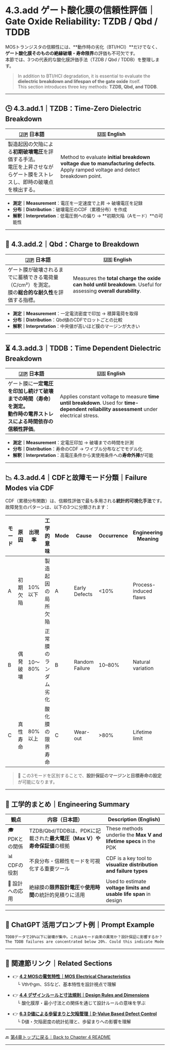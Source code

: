# 4.3.add ゲート酸化膜の信頼性評価｜Gate Oxide Reliability: TZDB / Qbd / TDDB

MOSトランジスタの信頼性には、**動作時の劣化（BTI/HCI）**だけでなく、  
**ゲート酸化膜そのものの絶縁破壊・寿命限界**の評価も不可欠です。  
本節では、3つの代表的な酸化膜評価手法（TZDB / Qbd / TDDB）を整理します。

> In addition to BTI/HCI degradation, it is essential to evaluate the **dielectric breakdown and lifespan of the gate oxide** itself.  
> This section introduces three key methods: **TZDB, Qbd, and TDDB**.

---

## 🕒 4.3.add.1｜TZDB：Time-Zero Dielectric Breakdown

| 🇯🇵 日本語 | 🇺🇸 English |
|----------|-------------|
| 製造起因の欠陥による**初期破壊電圧**を評価する手法。<br>電圧を上昇させながらゲート膜をストレスし、即時の破壊点を検出する。 | Method to evaluate **initial breakdown voltage due to manufacturing defects**. Apply ramped voltage and detect breakdown point. |

- **測定｜Measurement**：電圧を一定速度で上昇 → 破壊電圧を記録  
- **分布｜Distribution**：破壊電圧のCDF（累積分布）を作成  
- **解釈｜Interpretation**：低電圧側への偏り → **初期欠陥（Aモード）**の可能性

---

## 🔋 4.3.add.2｜Qbd：Charge to Breakdown

| 🇯🇵 日本語 | 🇺🇸 English |
|----------|-------------|
| ゲート膜が破壊されるまでに蓄積できる電荷量（C/cm²）を測定。<br>膜の**総合的な耐久性**を評価する指標。 | Measures the **total charge the oxide can hold until breakdown**. Useful for assessing **overall durability**. |

- **測定｜Measurement**：一定電流密度で印加 → 積算電荷を取得  
- **分布｜Distribution**：Qbd値のCDFでロットごとの比較  
- **解釈｜Interpretation**：中央値が高いほど膜のマージンが大きい

---

## ⏳ 4.3.add.3｜TDDB：Time Dependent Dielectric Breakdown

| 🇯🇵 日本語 | 🇺🇸 English |
|----------|-------------|
| ゲート膜に**一定電圧を印加し続けて破壊までの時間（寿命）**を測定。<br>動作時の電界ストレスによる**時間依存の信頼性評価**。 | Applies constant voltage to measure **time until breakdown**. Used for **time-dependent reliability assessment** under electrical stress. |

- **測定｜Measurement**：定電圧印加 → 破壊までの時間を計測  
- **分布｜Distribution**：寿命のCDF → ワイブル分布などでモデル化  
- **解釈｜Interpretation**：高電圧条件から実使用条件への**寿命外挿**が可能

---

## 📉 4.3.add.4｜CDFと故障モード分類｜Failure Modes via CDF

CDF（累積分布関数）は、信頼性評価で最も多用される**統計的可視化手法**です。  
故障発生のパターンは、以下の3つに分類されます：

| モード | 原因 | 出現率 | 工学的意味 | Mode | Cause | Occurrence | Engineering Meaning |
|--------|------|--------|-------------|------|--------|-------------|----------------------|
| A      | 初期欠陥 | 10%以下 | 製造起因の局所欠陥 | A | Early Defects | <10% | Process-induced flaws |
| B      | 偶発破壊 | 10〜80% | 正常膜のランダム劣化 | B | Random Failure | 10–80% | Natural variation |
| C      | 真性寿命 | 80%以上 | 酸化膜の限界寿命 | C | Wear-out | >80% | Lifetime limit |

> 📌 この3モードを区別することで、**設計保証のマージンと目標寿命の設定**が可能になります。

---

## 🧠 工学的まとめ｜Engineering Summary

| 観点 | 内容（日本語） | Description (English) |
|------|------------------|------------------------|
| 🎓 PDKとの関係 | TZDB/Qbd/TDDBは、PDKに記載された**最大電圧（Max V）や寿命保証値**の根拠 | These methods underlie the **Max V and lifetime specs** in the PDK |
| 📊 CDFの役割 | 不良分布・信頼性モードを可視化する重要ツール | CDF is a key tool to **visualize distribution and failure types** |
| 📐 設計への応用 | 絶縁膜の**限界設計電圧**や**使用時間**の統計的見積りに活用 | Used to estimate **voltage limits and usable life span** in design |

---

## 💬 ChatGPT 活用プロンプト例｜Prompt Example

```markdown
TDDBデータで20%以下に破壊が集中。これはAモード由来の異常か？設計保証に影響するか？
The TDDB failures are concentrated below 20%. Could this indicate Mode A defects? Does it impact design qualification?
```

---

## 🔗 関連節リンク｜Related Sections

- 👉 [**4.2 MOSの電気特性｜MOS Electrical Characteristics**](4.2_mos_characteristics.md)  
 └ Vthやgm、SSなど、基本特性を設計視点で理解

- 👉 [**4.4 デザインルールと寸法規則｜Design Rules and Dimensions**](4.4_design_rules.md)  
 └ 酸化膜厚・最小寸法との関係を通じて設計ルールの意味を学ぶ

- 👉 [**6.3 D値による歩留まりと欠陥管理｜D-Value Based Defect Control**](../chapter6_test_and_package/6.3_failure_analysis.md)  
 └ D値・欠陥密度の統計処理と、歩留まりへの影響を理解

---

🔙 [第4章トップに戻る｜Back to Chapter 4 README](README.md)

---

